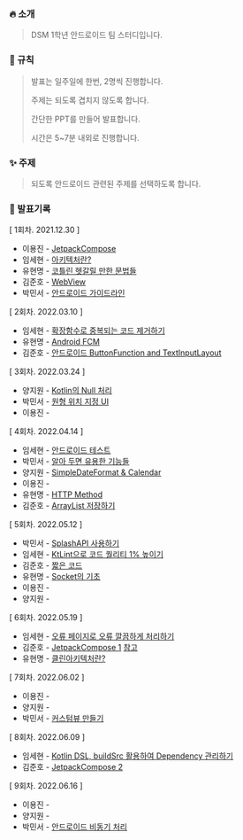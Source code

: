 ### 🔥 소개

> DSM 1학년 안드로이드 팀 스터디입니다.

### 📘 규칙

> 발표는 일주일에 한번, 2명씩 진행합니다.
>
> 주제는 되도록 겹치지 않도록 합니다.
>
> 간단한 PPT를 만들어 발표합니다.
>
> 시간은 5~7분 내외로 진행합니다.

### ✨ 주제

> 되도록 안드로이드 관련된 주제를 선택하도록 합니다.

### 📖 발표기록

[ 1회차. 2021.12.30 ]

* 이용진 - [JetpackCompose](https://github.com/DSM-Android-Study/DSM-Android-Study/tree/main/2021.12.30/%EC%9D%B4%EC%9A%A9%EC%A7%84)
* 임세현 - [아키텍처란?](https://github.com/DSM-Android-Study/DSM-Android-Study/tree/main/2021.12.30/%EC%9E%84%EC%84%B8%ED%98%84)
* 유현명 - [코틀린 헷갈릴 만한 문법들](https://github.com/DSM-Android-Study/DSM-Android-Study/tree/main/2021.12.30/유현명)
* 김준호 - [WebView](https://github.com/DSM-Android-Study/DSM-Android-Study/tree/main/2021.12.30/김준호)
* 박민서 - [안드로이드 가이드라인](https://github.com/DSM-Android-Study/DSM-Android-Study/tree/main/2021.12.30/%EB%B0%95%EB%AF%BC%EC%84%9C)

[ 2회차. 2022.03.10 ]

* 임세현 - [확장함수로 중복되는 코드 제거하기](https://github.com/DSM-Android-Study/DSM-Android-Study/tree/main/2022.03.10/%EC%9E%84%EC%84%B8%ED%98%84)
* 유현명 - [Android FCM](https://github.com/DSM-Android-Study/DSM-Android-Study/tree/main/2022.03.10/유현명)
* 김준호 - [안드로이드 ButtonFunction and TextInputLayout](https://github.com/DSM-Android-Study/DSM-Android-Study/tree/main/2022.03.10/김준호)

[ 3회차. 2022.03.24 ]

* 양지원 - [Kotlin의 Null 처리](https://github.com/DSM-Android-Study/DSM-Android-Study/tree/main/2022.03.24/%EC%96%91%EC%A7%80%EC%9B%90)
* 박민서 - [원형 위치 지정 UI](https://github.com/DSM-Android-Study/DSM-Android-Study/tree/main/2022.03.24/박민서)
* 이용진 - []()

[ 4회차. 2022.04.14 ]

* 임세현 - [안드로이드 테스트](https://github.com/DSM-Android-Study/DSM-Android-Study/tree/main/2022.04.14/%EC%9E%84%EC%84%B8%ED%98%84)
* 박민서 - [알아 두면 유용한 기능들](https://github.com/DSM-Android-Study/DSM-Android-Study/tree/main/2022.04.14/%EB%B0%95%EB%AF%BC%EC%84%9C)
* 양지원 - [SimpleDateFormat & Calendar](https://github.com/DSM-Android-Study/DSM-Android-Study/tree/main/2022.04.14/%EC%96%91%EC%A7%80%EC%9B%90)
* 이용진 -
* 유현명 - [HTTP Method](https://github.com/DSM-Android-Study/DSM-Android-Study/tree/main/2022.04.14/유현명)
* 김준호 - [ArrayList 저장하기](https://github.com/DSM-Android-Study/DSM-Android-Study/tree/main/2022.04.14/김준호)

[ 5회차. 2022.05.12 ]

* 박민서 - [SplashAPI 사용하기](https://github.com/DSM-Android-Study/DSM-Android-Study/blob/main/2022.05.12/%EB%B0%95%EB%AF%BC%EC%84%9C/SplashActivity.md)
* 임세현 - [KtLint으로 코드 퀄리티 1% 높이기](https://github.com/DSM-Android-Study/DSM-Android-Study/tree/main/2022.05.12/%EC%9E%84%EC%84%B8%ED%98%84)
* 김준호 - [짧은 코드](https://github.com/DSM-Android-Study/DSM-Android-Study/tree/main/2022.05.12/김준호)
* 유현명 - [Socket의 기초](https://github.com/DSM-Android-Study/DSM-Android-Study/tree/main/2022.05.12/%EC%9C%A0%ED%98%84%EB%AA%85)
* 이용진 - []()
* 양지원 - []()

[ 6회차. 2022.05.19 ]

* 임세현 - [오류 페이지로 오류 깔끔하게 처리하기](https://github.com/DSM-Android-Study/DSM-Android-Study/tree/main/2022.05.19/%EC%9E%84%EC%84%B8%ED%98%84)
* 김준호 - [JetpackCompose 1](https://github.com/DSM-Android-Study/DSM-Android-Study/tree/main/2022.05.19/김준호) [참고](https://github.com/kimjjunho/JetpackCompose/tree/main/DMSCompose)
* 유현명 - [클린아키텍처란?](https://github.com/DSM-Android-Study/DSM-Android-Study/tree/main/2022.05.19/유현명)

[ 7회차. 2022.06.02 ]

* 이용진 -
* 양지원 -
* 박민서 - [커스텀뷰 만들기](https://github.com/DSM-Android-Study/DSM-Android-Study/blob/main/2022.06.02/박민서/CustomView.md)

[ 8회차. 2022.06.09 ]

* 임세현 - [Kotlin DSL, buildSrc 활용하여 Dependency 관리하기](https://github.com/DSM-Android-Study/DSM-Android-Study/tree/main/2022.06.09/%EC%9E%84%EC%84%B8%ED%98%84)
* 김준호 - [JetpackCompose 2](https://github.com/DSM-Android-Study/DSM-Android-Study/tree/main/2022.06.09/김준호)

[ 9회차. 2022.06.16 ]

* 이용진 -
* 양지원 -
* 박민서 - [안드로이드 비동기 처리](https://github.com/DSM-Android-Study/DSM-Android-Study/blob/main/2022.06.16/박민서/안드로이드%20비동기%20처리.md)
